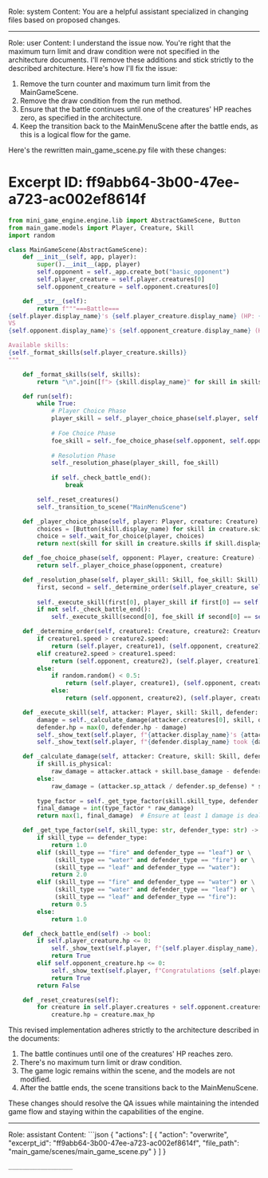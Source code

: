 Role: system
Content: You are a helpful assistant specialized in changing files based on proposed changes.
__________________
Role: user
Content: I understand the issue now. You're right that the maximum turn limit and draw condition were not specified in the architecture documents. I'll remove these additions and stick strictly to the described architecture. Here's how I'll fix the issue:

1. Remove the turn counter and maximum turn limit from the MainGameScene.
2. Remove the draw condition from the run method.
3. Ensure that the battle continues until one of the creatures' HP reaches zero, as specified in the architecture.
4. Keep the transition back to the MainMenuScene after the battle ends, as this is a logical flow for the game.

Here's the rewritten main_game_scene.py file with these changes:

# Excerpt ID: ff9abb64-3b00-47ee-a723-ac002ef8614f
```python main_game/scenes/main_game_scene.py
from mini_game_engine.engine.lib import AbstractGameScene, Button
from main_game.models import Player, Creature, Skill
import random

class MainGameScene(AbstractGameScene):
    def __init__(self, app, player):
        super().__init__(app, player)
        self.opponent = self._app.create_bot("basic_opponent")
        self.player_creature = self.player.creatures[0]
        self.opponent_creature = self.opponent.creatures[0]

    def __str__(self):
        return f"""===Battle===
{self.player.display_name}'s {self.player_creature.display_name} (HP: {self.player_creature.hp}/{self.player_creature.max_hp})
VS
{self.opponent.display_name}'s {self.opponent_creature.display_name} (HP: {self.opponent_creature.hp}/{self.opponent_creature.max_hp})

Available skills:
{self._format_skills(self.player_creature.skills)}
"""

    def _format_skills(self, skills):
        return "\n".join([f"> {skill.display_name}" for skill in skills])

    def run(self):
        while True:
            # Player Choice Phase
            player_skill = self._player_choice_phase(self.player, self.player_creature)
            
            # Foe Choice Phase
            foe_skill = self._foe_choice_phase(self.opponent, self.opponent_creature)
            
            # Resolution Phase
            self._resolution_phase(player_skill, foe_skill)
            
            if self._check_battle_end():
                break

        self._reset_creatures()
        self._transition_to_scene("MainMenuScene")

    def _player_choice_phase(self, player: Player, creature: Creature) -> Skill:
        choices = [Button(skill.display_name) for skill in creature.skills]
        choice = self._wait_for_choice(player, choices)
        return next(skill for skill in creature.skills if skill.display_name == choice.display_name)

    def _foe_choice_phase(self, opponent: Player, creature: Creature) -> Skill:
        return self._player_choice_phase(opponent, creature)

    def _resolution_phase(self, player_skill: Skill, foe_skill: Skill):
        first, second = self._determine_order(self.player_creature, self.opponent_creature)
        
        self._execute_skill(first[0], player_skill if first[0] == self.player else foe_skill, second[1])
        if not self._check_battle_end():
            self._execute_skill(second[0], foe_skill if second[0] == self.opponent else player_skill, first[1])

    def _determine_order(self, creature1: Creature, creature2: Creature):
        if creature1.speed > creature2.speed:
            return (self.player, creature1), (self.opponent, creature2)
        elif creature2.speed > creature1.speed:
            return (self.opponent, creature2), (self.player, creature1)
        else:
            if random.random() < 0.5:
                return (self.player, creature1), (self.opponent, creature2)
            else:
                return (self.opponent, creature2), (self.player, creature1)

    def _execute_skill(self, attacker: Player, skill: Skill, defender: Creature):
        damage = self._calculate_damage(attacker.creatures[0], skill, defender)
        defender.hp = max(0, defender.hp - damage)
        self._show_text(self.player, f"{attacker.display_name}'s {attacker.creatures[0].display_name} used {skill.display_name}!")
        self._show_text(self.player, f"{defender.display_name} took {damage} damage!")

    def _calculate_damage(self, attacker: Creature, skill: Skill, defender: Creature) -> int:
        if skill.is_physical:
            raw_damage = attacker.attack + skill.base_damage - defender.defense
        else:
            raw_damage = (attacker.sp_attack / defender.sp_defense) * skill.base_damage
        
        type_factor = self._get_type_factor(skill.skill_type, defender.creature_type)
        final_damage = int(type_factor * raw_damage)
        return max(1, final_damage)  # Ensure at least 1 damage is dealt

    def _get_type_factor(self, skill_type: str, defender_type: str) -> float:
        if skill_type == defender_type:
            return 1.0
        elif (skill_type == "fire" and defender_type == "leaf") or \
             (skill_type == "water" and defender_type == "fire") or \
             (skill_type == "leaf" and defender_type == "water"):
            return 2.0
        elif (skill_type == "fire" and defender_type == "water") or \
             (skill_type == "water" and defender_type == "leaf") or \
             (skill_type == "leaf" and defender_type == "fire"):
            return 0.5
        else:
            return 1.0

    def _check_battle_end(self) -> bool:
        if self.player_creature.hp <= 0:
            self._show_text(self.player, f"{self.player.display_name}, you have lost the battle!")
            return True
        elif self.opponent_creature.hp <= 0:
            self._show_text(self.player, f"Congratulations {self.player.display_name}, you have won the battle!")
            return True
        return False

    def _reset_creatures(self):
        for creature in self.player.creatures + self.opponent.creatures:
            creature.hp = creature.max_hp
```

This revised implementation adheres strictly to the architecture described in the documents:

1. The battle continues until one of the creatures' HP reaches zero.
2. There's no maximum turn limit or draw condition.
3. The game logic remains within the scene, and the models are not modified.
4. After the battle ends, the scene transitions back to the MainMenuScene.

These changes should resolve the QA issues while maintaining the intended game flow and staying within the capabilities of the engine.
__________________
Role: assistant
Content: ```json
{
  "actions": [
    {
      "action": "overwrite",
      "excerpt_id": "ff9abb64-3b00-47ee-a723-ac002ef8614f",
      "file_path": "main_game/scenes/main_game_scene.py"
    }
  ]
}
```
__________________
